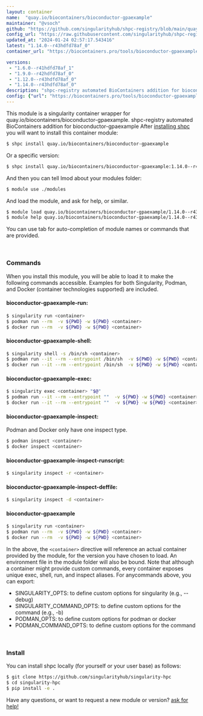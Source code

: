 ```yaml
---
layout: container
name:  "quay.io/biocontainers/bioconductor-gpaexample"
maintainer: "@vsoch"
github: "https://github.com/singularityhub/shpc-registry/blob/main/quay.io/biocontainers/bioconductor-gpaexample/container.yaml"
config_url: "https://raw.githubusercontent.com/singularityhub/shpc-registry/main/quay.io/biocontainers/bioconductor-gpaexample/container.yaml"
updated_at: "2024-01-24 02:57:17.543416"
latest: "1.14.0--r43hdfd78af_0"
container_url: "https://biocontainers.pro/tools/bioconductor-gpaexample"

versions:
 - "1.6.0--r41hdfd78af_1"
 - "1.9.0--r42hdfd78af_0"
 - "1.12.0--r43hdfd78af_0"
 - "1.14.0--r43hdfd78af_0"
description: "shpc-registry automated BioContainers addition for bioconductor-gpaexample"
config: {"url": "https://biocontainers.pro/tools/bioconductor-gpaexample", "maintainer": "@vsoch", "description": "shpc-registry automated BioContainers addition for bioconductor-gpaexample", "latest": {"1.14.0--r43hdfd78af_0": "sha256:e56a8986c9b30ba00e2a6b3020282247a69721d202ee4043ec358d9a97350a52"}, "tags": {"1.6.0--r41hdfd78af_1": "sha256:5cbe9805e6dbd801fc71821d03c3705f8202fe6949bfb37223a952132f0e05e3", "1.9.0--r42hdfd78af_0": "sha256:7943d7e8d3beaa5c4462e186e259f7e6de2b4ae2530c7b46b70004b260ba0b68", "1.12.0--r43hdfd78af_0": "sha256:5d25b616e3a74981e0ed934fb616bdcdc122a4feda0391c0ac30a29f58cadb63", "1.14.0--r43hdfd78af_0": "sha256:e56a8986c9b30ba00e2a6b3020282247a69721d202ee4043ec358d9a97350a52"}, "docker": "quay.io/biocontainers/bioconductor-gpaexample"}
---
```


This module is a singularity container wrapper for quay.io/biocontainers/bioconductor-gpaexample.
shpc-registry automated BioContainers addition for bioconductor-gpaexample
After [installing shpc](#install) you will want to install this container module:


```bash
$ shpc install quay.io/biocontainers/bioconductor-gpaexample
```

Or a specific version:

```bash
$ shpc install quay.io/biocontainers/bioconductor-gpaexample:1.14.0--r43hdfd78af_0
```

And then you can tell lmod about your modules folder:

```bash
$ module use ./modules
```

And load the module, and ask for help, or similar.

```bash
$ module load quay.io/biocontainers/bioconductor-gpaexample/1.14.0--r43hdfd78af_0
$ module help quay.io/biocontainers/bioconductor-gpaexample/1.14.0--r43hdfd78af_0
```

You can use tab for auto-completion of module names or commands that are provided.

<br>

### Commands

When you install this module, you will be able to load it to make the following commands accessible.
Examples for both Singularity, Podman, and Docker (container technologies supported) are included.

#### bioconductor-gpaexample-run:

```bash
$ singularity run <container>
$ podman run --rm  -v ${PWD} -w ${PWD} <container>
$ docker run --rm  -v ${PWD} -w ${PWD} <container>
```

#### bioconductor-gpaexample-shell:

```bash
$ singularity shell -s /bin/sh <container>
$ podman run --it --rm --entrypoint /bin/sh  -v ${PWD} -w ${PWD} <container>
$ docker run --it --rm --entrypoint /bin/sh  -v ${PWD} -w ${PWD} <container>
```

#### bioconductor-gpaexample-exec:

```bash
$ singularity exec <container> "$@"
$ podman run --it --rm --entrypoint ""  -v ${PWD} -w ${PWD} <container> "$@"
$ docker run --it --rm --entrypoint ""  -v ${PWD} -w ${PWD} <container> "$@"
```

#### bioconductor-gpaexample-inspect:

Podman and Docker only have one inspect type.

```bash
$ podman inspect <container>
$ docker inspect <container>
```

#### bioconductor-gpaexample-inspect-runscript:

```bash
$ singularity inspect -r <container>
```

#### bioconductor-gpaexample-inspect-deffile:

```bash
$ singularity inspect -d <container>
```



#### bioconductor-gpaexample

```bash
$ singularity run <container>
$ podman run --rm  -v ${PWD} -w ${PWD} <container>
$ docker run --rm  -v ${PWD} -w ${PWD} <container>
```


In the above, the `<container>` directive will reference an actual container provided
by the module, for the version you have chosen to load. An environment file in the
module folder will also be bound. Note that although a container
might provide custom commands, every container exposes unique exec, shell, run, and
inspect aliases. For anycommands above, you can export:

 - SINGULARITY_OPTS: to define custom options for singularity (e.g., --debug)
 - SINGULARITY_COMMAND_OPTS: to define custom options for the command (e.g., -b)
 - PODMAN_OPTS: to define custom options for podman or docker
 - PODMAN_COMMAND_OPTS: to define custom options for the command

<br>

### Install

You can install shpc locally (for yourself or your user base) as follows:

```bash
$ git clone https://github.com/singularityhub/singularity-hpc
$ cd singularity-hpc
$ pip install -e .
```

Have any questions, or want to request a new module or version? [ask for help!](https://github.com/singularityhub/singularity-hpc/issues)